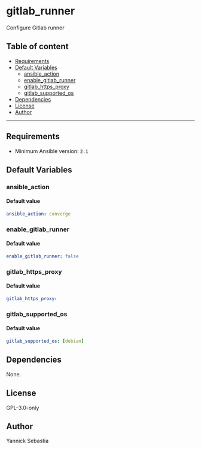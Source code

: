 # gitlab_runner

Configure Gitlab runner

## Table of content

- [Requirements](#requirements)
- [Default Variables](#default-variables)
  - [ansible_action](#ansible_action)
  - [enable_gitlab_runner](#enable_gitlab_runner)
  - [gitlab_https_proxy](#gitlab_https_proxy)
  - [gitlab_supported_os](#gitlab_supported_os)
- [Dependencies](#dependencies)
- [License](#license)
- [Author](#author)

---

## Requirements

- Minimum Ansible version: `2.1`

## Default Variables

### ansible_action

#### Default value

```YAML
ansible_action: converge
```

### enable_gitlab_runner

#### Default value

```YAML
enable_gitlab_runner: false
```

### gitlab_https_proxy

#### Default value

```YAML
gitlab_https_proxy:
```

### gitlab_supported_os

#### Default value

```YAML
gitlab_supported_os: [debian]
```



## Dependencies

None.

## License

GPL-3.0-only

## Author

Yannick Sebastia
